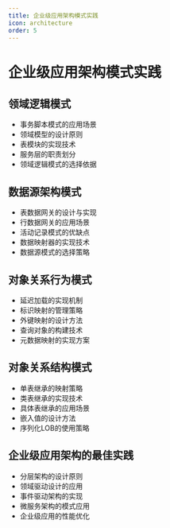 ```yaml
---
title: 企业级应用架构模式实践
icon: architecture
order: 5
---
```


# 企业级应用架构模式实践

## 领域逻辑模式

- 事务脚本模式的应用场景
- 领域模型的设计原则
- 表模块的实现技术
- 服务层的职责划分
- 领域逻辑模式的选择依据

## 数据源架构模式

- 表数据网关的设计与实现
- 行数据网关的应用场景
- 活动记录模式的优缺点
- 数据映射器的实现技术
- 数据源模式的选择策略

## 对象关系行为模式

- 延迟加载的实现机制
- 标识映射的管理策略
- 外键映射的设计方法
- 查询对象的构建技术
- 元数据映射的实现方案

## 对象关系结构模式

- 单表继承的映射策略
- 类表继承的实现技术
- 具体表继承的应用场景
- 嵌入值的设计方法
- 序列化LOB的使用策略

## 企业级应用架构的最佳实践

- 分层架构的设计原则
- 领域驱动设计的应用
- 事件驱动架构的实现
- 微服务架构的模式应用
- 企业级应用的性能优化
